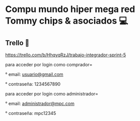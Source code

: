 # Compu mundo hiper mega red Tommy chips & asociados 💻
## Trello 📝
https://trello.com/b/HhqyqRzJ/trabajo-integrador-sprint-5

para acceder por login como comprador=

° email:  usuario@gmail.com

° contraseña:  1234567890

para acceder por login como administrador=

° email: administrador@mpc.com

° contraseña:  mpc12345
